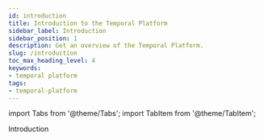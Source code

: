 ```yaml
---
id: introduction
title: Introduction to the Temporal Platform
sidebar_label: Introduction
sidebar_position: 1
description: Get an overview of the Temporal Platform.
slug: /introduction
toc_max_heading_level: 4
keywords:
- temporal platform
tags:
- temporal-platform
---
```


<!-- THIS FILE IS GENERATED. DO NOT EDIT THIS FILE DIRECTLY -->

import Tabs from '@theme/Tabs';
import TabItem from '@theme/TabItem';

Introduction

